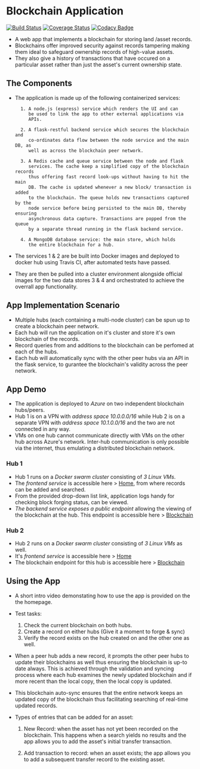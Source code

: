 # Blockchain Application

[![Build Status](https://travis-ci.com/Kenneth-Macharia/BlockChain-App.svg?branch=master)](https://travis-ci.com/Kenneth-Macharia/BlockChain-App)
[![Coverage Status](https://coveralls.io/repos/github/Kenneth-Macharia/BlockChain-App/badge.svg?branch=master)](https://coveralls.io/github/Kenneth-Macharia/BlockChain-App?branch=master)
[![Codacy Badge](https://app.codacy.com/project/badge/Grade/2aeb21c8472244498f1c634303d3d105)](https://www.codacy.com/manual/Kenneth-Macharia/BlockChain-App?utm_source=github.com&amp;utm_medium=referral&amp;utm_content=Kenneth-Macharia/BlockChain-App&amp;utm_campaign=Badge_Grade)

- A web app that implements a blockchain for storing land /asset records.
- Blockchains offer improved security against records tampering making them ideal to safeguard ownership records of high-value assets.
- They also give a history of transactions that have occured on a particular asset rather than just the asset's current ownership state.

## The Components

- The application is made up of the following containerized services:

        1. A node.js (express) service which renders the UI and can
           be used to link the app to other external applications via
           APIs.

        2. A flask-restful backend service which secures the blockchain and
           co-ordinates data flow between the node service and the main DB, as
           well as across the blockchain peer network.

        3. A Redis cache and queue service between the node and flask
           services. The cache keep a simplified copy of the blockchain records
           thus offering fast record look-ups without having to hit the main
           DB. The cache is updated whenever a new block/ transaction is added
           to the blockchain. The queue holds new transactions captured by the
           node service before being persisted to the main DB, thereby ensuring
           asynchronous data capture. Transactions are popped from the queue
           by a separate thread running in the flask backend service.

        4. A MongoDB database service: the main store, which holds
           the entire blockchain for a hub.

- The services 1 & 2 are be built into Docker images and deployed to docker hub using Travis CI, after automated tests have passed.
- They are then be pulled into a cluster environment alongside official images for the two data stores 3 & 4 and orchestrated to achieve the overrall app functionality.

## App Implementation Scenario

- Multiple hubs (each containing a multi-node cluster) can be spun up to create a blockchain peer network.
- Each hub will run the application on it's cluster and store it's own blockchain of the records.
- Record queries from and additions to the blockchain can be perfomed at each of the hubs.
- Each hub will automatically sync with the other peer hubs via an API in the flask service, to gurantee the blockchain's validity across the peer network.

## App Demo

- The application is deployed to _Azure_ on two independent blockchain hubs/peers.
- Hub 1 is on a VPN with _address space 10.0.0.0/16_ while Hub 2 is on a separate VPN with _address space 10.1.0.0/16_ and the two are not connected in any way.
- VMs on one hub cannot communicate directly with VMs on the other hub across Azure's network. Inter-hub communication is only possible via the internet, thus emulating a distributed blockchain network.

### Hub 1

- Hub 1 runs on a _Docker swarm cluster_ consisting of _3 Linux VMs_.
- The _frontend service_ is accessible here > [Home](http://13.94.196.178), from where records can be added and searched.
- From the provided drop-down list link, application logs handy for checking block forging status, can be viewed.
- _The backend service exposes a public endpoint_ allowing the viewing of the blockchain at the hub. This endpoint is accessible here > [Blockchain](http://13.94.196.178:8080/backend/v1/blockchain)

### Hub 2

- Hub 2 runs on a _Docker swarm cluster_ consisting of _3 Linux VMs_ as well.
- It's _frontend service_ is accessible here > [Home](http://13.92.103.222)
- The blockchain endpoint for this hub is accessible here > [Blockchain](http://13.92.103.222:8080/backend/v1/blockchain)

## Using the App

- A short intro video demonstating how to use the app is provided on the
  the homepage.
- Test tasks:

   1. Check the current blockchain on both hubs.
   2. Create a record on either hubs (Give it a moment to forge & sync)
   3. Verify the record exists on the hub created on and the other one as well.

- When a peer hub adds a new record, it prompts the other peer hubs to update
  their blockchains as well thus ensuring the blockchain is up-to date always. This
  is achieved through the validation and syncing process where each hub examines
  the newly updated blockchain and if more recent than the local copy, then the local
  copy is updated.
- This blockchain auto-sync ensures that the entire network keeps an updated copy
  of the blockchain thus facilitating searching of real-time updated records.

- Types of entries that can be added for an asset:

   1. New Record: when the asset has not yet been recorded on the
      blockchain. This happens when a search yields no results and the
      app allows you to add the asset's initial transfer transaction.

   2. Add transaction to record: when an asset exists; the app allows
      you to add a subsequent transfer record to the existing asset.
